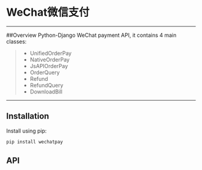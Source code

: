 # WeChat微信支付
------
##Overview
Python-Django WeChat payment API, it contains 4 main classes:
> * UnifiedOrderPay
> * NativeOrderPay 
> * JsAPIOrderPay
> * OrderQuery
> * Refund
> * RefundQuery
> * DownloadBill

------

Installation
------------

Install using pip:

```bash
pip install wechatpay
```
API
---
